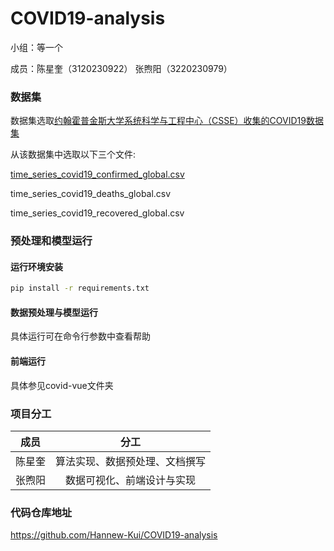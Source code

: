 # COVID19-analysis

小组：等一个 

成员：陈星奎（3120230922） 张煦阳（3220230979）


### 数据集

数据集选取[约翰霍普金斯大学系统科学与工程中心（CSSE）收集的COVID19数据集](https://github.com/Hannew-Kui/COVID19-analysis/assets/76563967/c4a8c75e-5b36-4cb0-a73a-7a82d8ce1262)

从该数据集中选取以下三个文件:

[time_series_covid19_confirmed_global.csv](https://github.com/CSSEGISandData/COVID-19/tree/master/csse_covid_19_data/csse_covid_19_time_series)

time_series_covid19_deaths_global.csv

time_series_covid19_recovered_global.csv

### 预处理和模型运行

#### 运行环境安装

```bash
pip install -r requirements.txt
```

#### 数据预处理与模型运行
具体运行可在命令行参数中查看帮助

#### 前端运行

具体参见covid-vue文件夹



### 项目分工
|成员|分工|
|:-:|:-:|
|陈星奎|算法实现、数据预处理、文档撰写|
|张煦阳|数据可视化、前端设计与实现|

### 代码仓库地址

<https://github.com/Hannew-Kui/COVID19-analysis>
